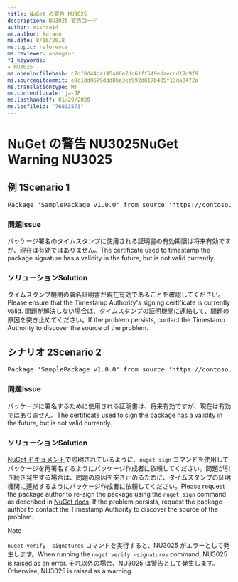 ```yaml
---
title: NuGet の警告 NU3025
description: NU3025 警告コード
author: mishra14
ms.author: karann
ms.date: 8/16/2018
ms.topic: reference
ms.reviewer: anangaur
f1_keywords:
- NU3025
ms.openlocfilehash: c7df0d44ba145a86e7dc61ff549edaeccd17d9f9
ms.sourcegitcommit: e9c1dd0679ddd8ba3ee992d817b405f13da0472a
ms.translationtype: MT
ms.contentlocale: ja-JP
ms.lasthandoff: 01/29/2020
ms.locfileid: "76813573"
---
```

# <a name="nuget-warning-nu3025"></a><span data-ttu-id="d4228-103">NuGet の警告 NU3025</span><span class="sxs-lookup"><span data-stu-id="d4228-103">NuGet Warning NU3025</span></span>

## <a name="scenario-1"></a><span data-ttu-id="d4228-104">例 1</span><span class="sxs-lookup"><span data-stu-id="d4228-104">Scenario 1</span></span>

<pre>Package 'SamplePackage v1.0.0' from source 'https://contoso.com/index.json': The timestamp signing certificate is not yet valid.</pre>

### <a name="issue"></a><span data-ttu-id="d4228-105">問題</span><span class="sxs-lookup"><span data-stu-id="d4228-105">Issue</span></span>

<span data-ttu-id="d4228-106">パッケージ署名のタイムスタンプに使用される証明書の有効期限は将来有効ですが、現在は有効ではありません。</span><span class="sxs-lookup"><span data-stu-id="d4228-106">The certificate used to timestamp the package signature has a validity in the future, but is not valid currently.</span></span>


### <a name="solution"></a><span data-ttu-id="d4228-107">ソリューション</span><span class="sxs-lookup"><span data-stu-id="d4228-107">Solution</span></span>

<span data-ttu-id="d4228-108">タイムスタンプ機関の署名証明書が現在有効であることを確認してください。</span><span class="sxs-lookup"><span data-stu-id="d4228-108">Please ensure that the Timestamp Authority's signing certificate is currently valid.</span></span> <span data-ttu-id="d4228-109">問題が解決しない場合は、タイムスタンプの証明機関に連絡して、問題の原因を突き止めてください。</span><span class="sxs-lookup"><span data-stu-id="d4228-109">If the problem persists, contact the Timestamp Authority to discover the source of the problem.</span></span>



## <a name="scenario-2"></a><span data-ttu-id="d4228-110">シナリオ 2</span><span class="sxs-lookup"><span data-stu-id="d4228-110">Scenario 2</span></span>

<pre>Package 'SamplePackage v1.0.0' from source 'https://contoso.com/index.json': The primary signature's timestamp signing certificate is not yet valid.</pre>

### <a name="issue"></a><span data-ttu-id="d4228-111">問題</span><span class="sxs-lookup"><span data-stu-id="d4228-111">Issue</span></span>

<span data-ttu-id="d4228-112">パッケージに署名するために使用される証明書は、将来有効ですが、現在は有効ではありません。</span><span class="sxs-lookup"><span data-stu-id="d4228-112">The certificate used to sign the package has a validity in the future, but is not valid currently.</span></span>


### <a name="solution"></a><span data-ttu-id="d4228-113">ソリューション</span><span class="sxs-lookup"><span data-stu-id="d4228-113">Solution</span></span>

<span data-ttu-id="d4228-114">[NuGet ドキュメント](../../create-packages/sign-a-package.md)で説明されているように、`nuget sign` コマンドを使用してパッケージを再署名するようにパッケージ作成者に依頼してください。問題が引き続き発生する場合は、問題の原因を突き止めるために、タイムスタンプの証明機関に連絡するようにパッケージ作成者に依頼してください。</span><span class="sxs-lookup"><span data-stu-id="d4228-114">Please request the package author to re-sign the package using the `nuget sign` command as described in [NuGet docs](../../create-packages/sign-a-package.md). If the problem persists, request the package author to contact the Timestamp Authority to discover the source of the problem.</span></span>


> [!Note]
> <span data-ttu-id="d4228-115">`nuget verify -signatures` コマンドを実行すると、NU3025 がエラーとして発生します。</span><span class="sxs-lookup"><span data-stu-id="d4228-115">When running the `nuget verify -signatures` command, NU3025 is raised as an error.</span></span> <span data-ttu-id="d4228-116">それ以外の場合、NU3025 は警告として発生します。</span><span class="sxs-lookup"><span data-stu-id="d4228-116">Otherwise, NU3025 is raised as a warning.</span></span>
